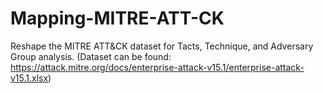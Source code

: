 # Mapping-MITRE-ATT-CK
Reshape the MITRE ATT&amp;CK dataset for Tacts, Technique, and Adversary Group analysis. (Dataset can be found: https://attack.mitre.org/docs/enterprise-attack-v15.1/enterprise-attack-v15.1.xlsx)
